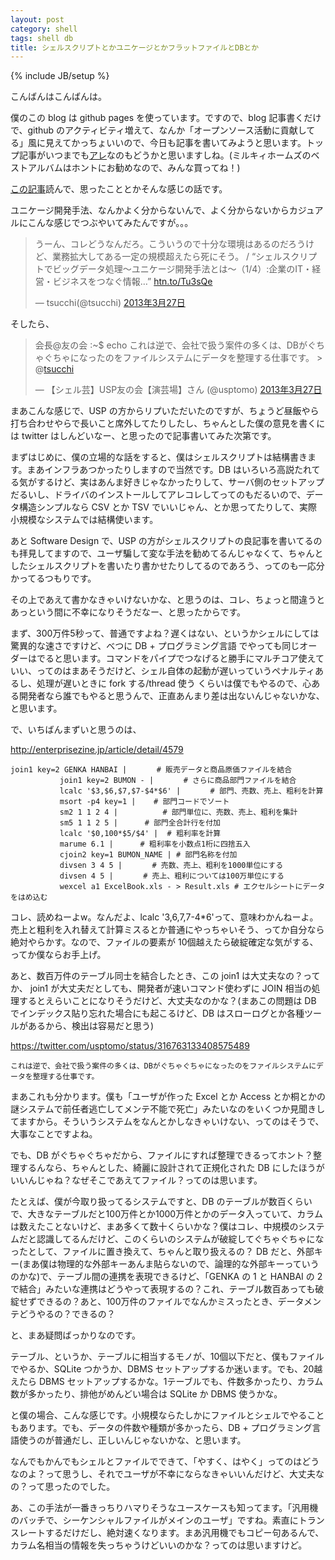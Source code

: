 ```yaml
---
layout: post
category: shell
tags: shell db
title: シェルスクリプトとかユニケージとかフラットファイルとDBとか
---
```

{% include JB/setup %}

こんばんはこんばんは。

僕のこの blog は github pages を使っています。ですので、blog 記事書くだけで、github のアクティビティ増えて、なんか「オープンソース活動に貢献してる」風に見えてかっちょいいので、今日も記事を書いてみようと思います。トップ記事がいつまでも[アレ](http://tsucchi.github.com/milkyholmes/2013/03/24/milkyholmes-best-album)なのもどうかと思いますしね。(ミルキィホームズのベストアルバムはホントにお勧めなので、みんな買ってね！)

[この記事](http://enterprisezine.jp/article/detail/4579)読んで、思ったこととかそんな感じの話です。

ユニケージ開発手法、なんかよく分からないんで、よく分からないからカジュアルにこんな感じでつぶやいてみたんですが。。。

<blockquote class="twitter-tweet" lang="ja"><p>うーん、コレどうなんだろ。こういうので十分な環境はあるのだろうけど、業務拡大してある一定の規模超えたら死にそう。 / “シェルスクリプトでビッグデータ処理～ユニケージ開発手法とは～（1/4）:企業のIT・経営・ビジネスをつなぐ情報…” <a href="http://t.co/RNGKVBTmqU" title="http://htn.to/Tu3sQe">htn.to/Tu3sQe</a></p>&mdash; tsucchi(@tsucchi) <a href="https://twitter.com/tsucchi/status/316755716591468544">2013年3月27日</a></blockquote>
<script async src="//platform.twitter.com/widgets.js" charset="utf-8"></script>

そしたら、

<blockquote class="twitter-tweet" lang="ja"><p>会長@友の会 :~$ echo これは逆で、会社で扱う案件の多くは、DBがぐちゃぐちゃになったのをファイルシステムにデータを整理する仕事です。 &gt; @<a href="https://twitter.com/tsucchi">tsucchi</a></p>&mdash; 【シェル芸】USP友の会【演芸場】さん (@usptomo) <a href="https://twitter.com/usptomo/status/316763133408575489">2013年3月27日</a></blockquote>
<script async src="//platform.twitter.com/widgets.js" charset="utf-8"></script>

まあこんな感じで、USP の方からリプいただいたのですが、ちょうど昼飯やら打ち合わせやらで長いこと席外してたりしたし、ちゃんとした僕の意見を書くには twitter はしんどいなー、と思ったので記事書いてみた次第です。


まずはじめに、僕の立場的な話をすると、僕はシェルスクリプトは結構書きます。まあインフラあつかったりしますので当然です。DB はいろいろ高説たれてる気がするけど、実はあんま好きじゃなかったりして、サーバ側のセットアップだるいし、ドライバのインストールしてアレコレしてってのもだるいので、データ構造シンプルなら CSV とか TSV でいいじゃん、とか思ってたりして、実際小規模なシステムでは結構使います。

あと Software Design で、USP の方がシェルスクリプトの良記事を書いてるのも拝見してますので、ユーザ騙して変な手法を勧めてるんじゃなくて、ちゃんとしたシェルスクリプトを書いたり書かせたりしてるのであろう、ってのも一応分かってるつもりです。

その上であえて書かなきゃいけないかな、と思うのは、コレ、ちょっと間違うとあっという間に不幸になりそうだなー、と思ったからです。

まず、300万件5秒って、普通ですよね？遅くはない、というかシェルにしては驚異的な速さですけど、べつに DB + プログラミング言語 でやっても同じオーダーはでると思います。コマンドをパイプでつなげると勝手にマルチコア使えていい、ってのはまあそうだけど、シェル自体の起動が遅いっていうペナルティあるし、処理が遅いときに fork する/thread 使う くらいは僕でもやるので、心ある開発者なら誰でもやると思うんで、正直あんまり差は出ないんじゃないかな、と思います。

で、いちばんまずいと思うのは、

http://enterprisezine.jp/article/detail/4579

```
join1 key=2 GENKA HANBAI |　　　　# 販売データと商品原価ファイルを結合
           join1 key=2 BUMON - |　　　　# さらに商品部門ファイルを結合
           lcalc '$3,$6,$7,$7-$4*$6' |　　　　# 部門、売数、売上、粗利を計算
           msort -p4 key=1 |    # 部門コードでソート
           sm2 1 1 2 4 |          # 部門単位に、売数、売上、粗利を集計
           sm5 1 1 2 5 |　　　 # 部門全合計行を付加
           lcalc '$0,100*$5/$4' |  # 粗利率を計算
           marume 6.1 |　　　 # 粗利率を小数点1桁に四捨五入
           cjoin2 key=1 BUMON_NAME | # 部門名称を付加
           divsen 3 4 5 |　　　　# 売数、売上、粗利を1000単位にする
           divsen 4 5 |　　　　# 売上、粗利については100万単位にする
           wexcel a1 ExcelBook.xls - > Result.xls # エクセルシートにデータをはめ込む
```

コレ、読めねーよw。なんだよ、lcalc '$3,$6,$7,$7-$4*$6'って、意味わかんねーよ。売上と粗利を入れ替えて計算ミスるとか普通にやっちゃいそう、ってか自分なら絶対やらかす。なので、ファイルの要素が 10個越えたら破綻確定な気がする、ってか僕ならお手上げ。

あと、数百万件のテーブル同士を結合したとき、この join1 は大丈夫なの？ってか、 join1 が大丈夫だとしても、開発者が速いコマンド使わずに JOIN 相当の処理するとえらいことになりそうだけど、大丈夫なのかな？(まあこの問題は DB でインデックス貼り忘れた場合にも起こるけど、DB はスローログとか各種ツールがあるから、検出は容易だと思う)

https://twitter.com/usptomo/status/316763133408575489

```
これは逆で、会社で扱う案件の多くは、DBがぐちゃぐちゃになったのをファイルシステムにデータを整理する仕事です。
```

まあこれも分かります。僕も「ユーザが作った Excel とか Access とか桐とかの謎システムで前任者逃亡してメンテ不能で死亡」みたいなのをいくつか見聞きしてますから。そういうシステムをなんとかしなきゃいけない、ってのはそうで、大事なことですよね。

でも、DB がぐちゃぐちゃだから、ファイルにすれば整理できるってホント？整理するんなら、ちゃんとした、綺麗に設計されて正規化された DB にしたほうがいいんじゃね？なぜそこであえてファイル？ってのは思います。

たとえば、僕が今取り扱ってるシステムですと、DB のテーブルが数百くらいで、大きなテーブルだと100万件とか1000万件とかのデータ入っていて、カラムは数えたことないけど、まあ多くて数十くらいかな？僕はコレ、中規模のシステムだと認識してるんだけど、このくらいのシステムが破綻してぐちゃぐちゃになったとして、ファイルに置き換えて、ちゃんと取り扱えるの？ DB だと、外部キー(まあ僕は物理的な外部キーあんま貼らないので、論理的な外部キーっていうのかな)で、テーブル間の連携を表現できるけど、「GENKA の 1 と HANBAI の 2で結合」みたいな連携はどうやって表現するの？これ、テーブル数百あっても破綻せずできるの？あと、100万件のファイルでなんかミスったとき、データメンテどうやるの？できるの？

と、まあ疑問ばっかりなのです。

テーブル、というか、テーブルに相当するモノが、10個以下だと、僕もファイルでやるか、SQLite つかうか、DBMS セットアップするか迷います。でも、20越えたら DBMS セットアップするかな。1テーブルでも、件数多かったり、カラム数が多かったり、排他がめんどい場合は SQLite か DBMS 使うかな。

と僕の場合、こんな感じです。小規模ならたしかにファイルとシェルでやることもあります。でも、データの件数や種類が多かったら、DB + プログラミング言語使うのが普通だし、正しいんじゃないかな、と思います。

なんでもかんでもシェルとファイルでできて、「やすく、はやく」ってのはどうなのよ？って思うし、それでユーザが不幸にならなきゃいいんだけど、大丈夫なの？って思ったのでした。

あ、この手法が一番きっちりハマりそうなユースケースも知ってます。「汎用機のバッチで、シーケンシャルファイルがメインのユーザ」ですね。素直にトランスレートするだけだし、絶対速くなります。まあ汎用機でもコピー句あるんで、カラム名相当の情報を失っちゃうけどいいのかな？ってのは思いますけど。

